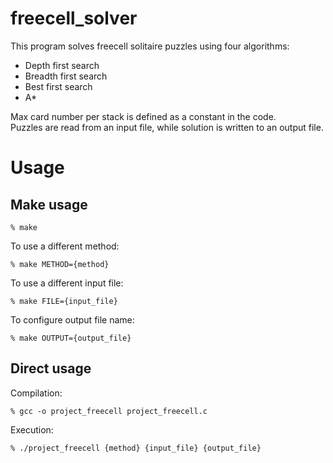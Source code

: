 # freecell_solver

This program solves freecell solitaire puzzles using four algorithms:
- Depth first search
- Breadth first search
- Best first search
- A*

Max card number per stack is defined as a constant in the code.
<br>
Puzzles are read from an input file, while solution is written to an output file.

# Usage
## Make usage
```
% make
```
To use a different method:
```
% make METHOD={method}
```
To use a different input file:
```
% make FILE={input_file}
```
To configure output file name:
```
% make OUTPUT={output_file}
```

## Direct usage
Compilation:
```
% gcc -o project_freecell project_freecell.c
```
Execution:
```
% ./project_freecell {method} {input_file} {output_file}
```
